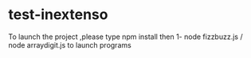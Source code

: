 # test-inextenso

To launch the project ,please type npm install then
1- node fizzbuzz.js / node arraydigit.js to launch programs
